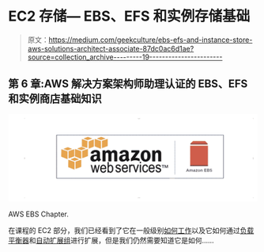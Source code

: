 # EC2 存储— EBS、EFS 和实例存储基础

> 原文：<https://medium.com/geekculture/ebs-efs-and-instance-store-aws-solutions-architect-associate-87dc0ac6d1ae?source=collection_archive---------19----------------------->

## 第 6 章:AWS 解决方案架构师助理认证的 EBS、EFS 和实例商店基础知识

![](img/1fc77bafb135dfe6b21725295b59f4c0.png)

AWS EBS Chapter.

在课程的 EC2 部分，我们已经看到了它在一般级别[如何工作](https://plazagonzalo.medium.com/ec2-aws-solutions-architect-associate-complete-course-eaf3b641ebb9)以及它如何通过[负载平衡器](https://plazagonzalo.medium.com/elastic-load-balancers-342c1a14d69a)和[自动扩展组](/codex/auto-scaling-groups-aws-solutions-architect-associate-complete-course-4d056e79ac4c)进行扩展，但是我们仍然需要知道它是如何……